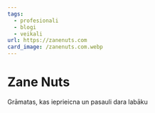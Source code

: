 ```yaml
---
tags:
  - profesionali
  - blogi
  - veikali
url: https://zanenuts.com
card_image: /zanenuts.com.webp
---
```


# Zane Nuts

Grāmatas, kas ieprieicna un pasauli dara labāku
